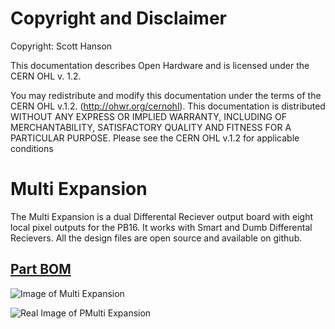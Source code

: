 # Copyright and Disclaimer
Copyright: Scott Hanson

This documentation describes Open Hardware and is licensed under the CERN OHL v. 1.2.

You may redistribute and modify this documentation under the terms of the CERN OHL v.1.2. (http://ohwr.org/cernohl). This documentation is distributed WITHOUT ANY EXPRESS OR IMPLIED WARRANTY, INCLUDING OF MERCHANTABILITY, SATISFACTORY QUALITY AND FITNESS FOR A PARTICULAR PURPOSE. Please see the CERN OHL v.1.2 for applicable conditions

# Multi Expansion

The Multi Expansion is a dual Differental Reciever output board with eight local pixel outputs for the PB16. It works with Smart and Dumb Differental Recievers. All the design files are open source and available on github.

## [Part BOM](https://github.com/computergeek1507/PB_16/raw/master/Multi_Expansion/Multi_Expansion.ods)

![Image of Multi Expansion](https://github.com/computergeek1507/PB_16/raw/master/Multi_Expansion/Multi_Expansion.png)

![Real Image of PMulti Expansion](https://github.com/computergeek1507/PB_16/raw/master/PB_16_Mini/IMG_20191203_202821.jpg)
